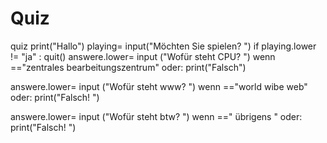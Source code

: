 # Quiz
quiz
print("Hallo")
playing= input("Möchten Sie spielen? ")
if playing.lower != "ja" :
quit()
answere.lower= input ("Wofür steht CPU? ")
wenn =="zentrales bearbeitungszentrum"
oder:
print("Falsch")

answere.lower= input ("Wofür steht www? ")
wenn =="world wibe web"
oder:
print("Falsch! ")

answere.lower= input ("Wofür steht btw? ")
wenn ==" übrigens "
oder:
print("Falsch! ")
